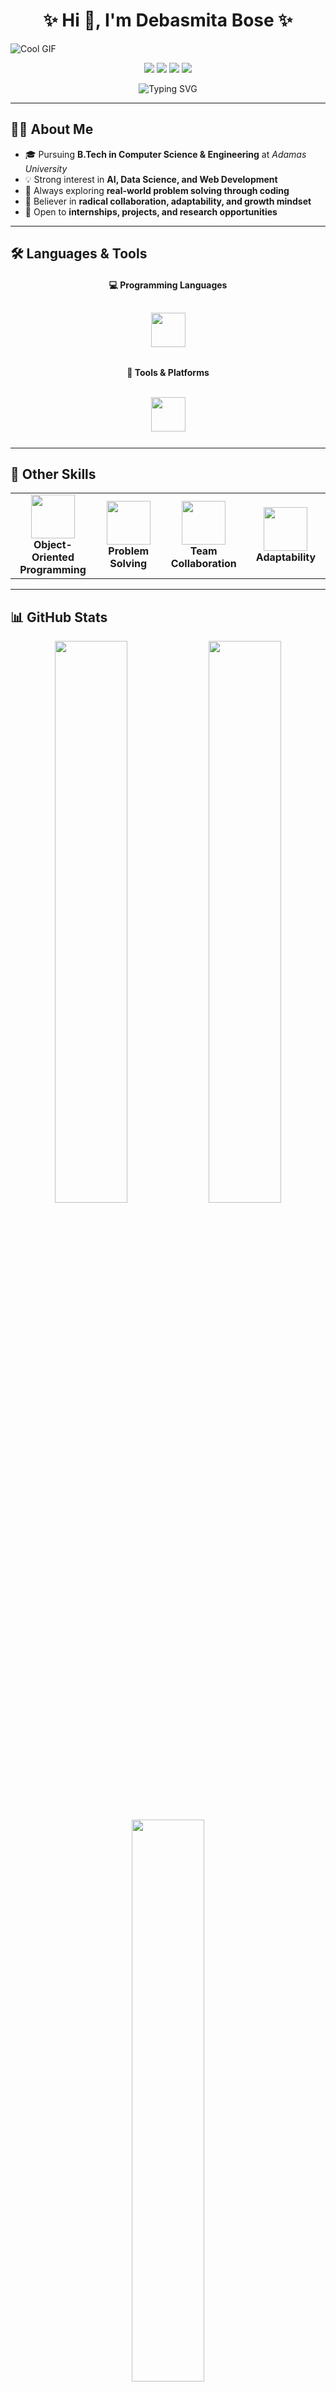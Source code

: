 
<h1 align="center">✨ Hi 👋, I'm Debasmita Bose ✨</h1>

![Cool GIF](https://images-wixmp-ed30a86b8c4ca887773594c2.wixmp.com/f/c83c004e-1370-4756-88e5-4071de797088/di2yz17-b809bf94-8622-4b51-901f-3d84da49ad5d.gif?token=eyJ0eXAiOiJKV1QiLCJhbGciOiJIUzI1NiJ9.eyJzdWIiOiJ1cm46YXBwOjdlMGQxODg5ODIyNjQzNzNhNWYwZDQxNWVhMGQyNmUwIiwiaXNzIjoidXJuOmFwcDo3ZTBkMTg4OTgyMjY0MzczYTVmMGQ0MTVlYTBkMjZlMCIsIm9iaiI6W1t7InBhdGgiOiIvZi9jODNjMDA0ZS0xMzcwLTQ3NTYtODhlNS00MDcxZGU3OTcwODgvZGkyeXoxNy1iODA5YmY5NC04NjIyLTRiNTEtOTAxZi0zZDg0ZGE0OWFkNWQuZ2lmIn1dXSwiYXVkIjpbInVybjpzZXJ2aWNlOmZpbGUuZG93bmxvYWQiXX0.M4Riwrjoo265UYd_MNvscxG_WmxXLEEpmaSvYv-t2nE)

<p align="center">
  <a href="mailto:dbose272@gmail.com"><img src="https://img.shields.io/badge/Personal--Mail-D14836?style=for-the-badge&logo=gmail&logoColor=white"></a>
  <a href="mailto:debasmita.bose@stu.adamasuniversity.ac.in"><img src="https://img.shields.io/badge/University--Mail-0A66C2?style=for-the-badge&logo=gmail&logoColor=white"></a>
  <a href="https://github.com/DebasmitaBose0"><img src="https://img.shields.io/badge/GitHub-181717?style=for-the-badge&logo=github&logoColor=white"></a>
  <a href="https://www.linkedin.com/in/debasmita-bose-0002b329a/"><img src="https://img.shields.io/badge/LinkedIn-0077B5?style=for-the-badge&logo=linkedin&logoColor=white"></a>
</p>

<p align="center">
  <img src="https://readme-typing-svg.demolab.com?font=Fira+Code&size=24&duration=3000&pause=1200&color=FF69B4&center=true&vCenter=true&width=600&lines=%F0%9F%92%BB+Computer+Science+Engineer+%F0%9F%92%BB;%F0%9F%8C%90+Learning+Web+Development+%F0%9F%8C%90;%F0%9F%A4%96+Exploring+AI+%26+Machine+Learning+%F0%9F%A4%96;%F0%9F%93%8A+Data+Science+%7C+Problem+Solving+%F0%9F%93%8A;%E2%9A%A1+Tech+Enthusiast+%E2%9A%A1;%F0%9F%8C%8D+Open+to+Projects+%26+Collaboration+%F0%9F%8C%8D" alt="Typing SVG" />
</p>




---

## 👩‍💻 About Me  

- 🎓 Pursuing **B.Tech in Computer Science & Engineering** at *Adamas University*  
- 💡 Strong interest in **AI, Data Science, and Web Development**  
- 📌 Always exploring **real-world problem solving through coding**  
- 🤝 Believer in **radical collaboration, adaptability, and growth mindset**  
- 🚀 Open to **internships, projects, and research opportunities**  

---

## 🛠️ Languages & Tools  

<h4 align="center">💻 Programming Languages</h4>
<p align="center">
  <img src="https://skillicons.dev/icons?i=c,cpp,java,python,javascript" height="55" style="margin:12px;"/>
</p>

<h4 align="center">🔧 Tools & Platforms</h4>
<p align="center">
  <img src="https://skillicons.dev/icons?i=git,github,vscode,mysql,html,css" height="55" style="margin:12px;"/>
</p>

---

## 🌟 Other Skills  

<div align="center">

<table>
<tr>
<td align="center" width="200">
  <img src="https://media.giphy.com/media/WFZvB7VIXBgiz3oDXE/giphy.gif" width="70"/><br>
  <b>Object-Oriented Programming</b>
</td>
<td align="center" width="200">
  <img src="https://media.giphy.com/media/26AHONQ79FdWZhAI0/giphy.gif" width="70"/><br>
  <b>Problem Solving</b>
</td>
<td align="center" width="200">
  <img src="https://media.lordicon.com/icons/wired/gradient/957-team-work.gif" width="70"/><br>
  <b>Team Collaboration</b>
</td>
<td align="center" width="200">
  <img src="https://media.giphy.com/media/du3J3cXyzhj75IOgvA/giphy.gif" width="70"/><br>
  <b>Adaptability</b>
</td>
</tr>
</table>

</div>

---

## 📊 GitHub Stats  

<p align="center">
  <img src="https://github-readme-stats.vercel.app/api?username=DebasmitaBose0&show_icons=true&theme=radical&hide_border=true" width="48%" />
  <img src="https://github-readme-streak-stats.herokuapp.com/?user=DebasmitaBose0&theme=radical&hide_border=true" width="48%" />
</p>

<p align="center">
  <img src="https://github-readme-stats.vercel.app/api/top-langs/?username=DebasmitaBose0&layout=compact&theme=radical&hide_border=true" width="48%" />
</p>

---

## 🚀 Featured Repository: *Symphony of Survival Code* 🎶🌳  

<p align="center">
  <img src="https://github-readme-stats.vercel.app/api/pin/?username=DebasmitaBose0&repo=SymphonyofSurvival&theme=radical&hide_border=true" />
</p>

📌 **Overview**  
My first GitHub repository is a **Google Earth Engine (GEE) script** that analyzes **forest cover, loss, and gain** in the **Republic of the Congo** using the **Hansen Global Forest Change (2015)** dataset.  

✨ **Highlights:**  
- 🌲 Visualizes **forest cover, loss, and gain**  
- 🗺️ Focus on **Congo + Protected Areas**  
- 📊 Calculates **forest loss trends**  
- 🌍 Supports **environmental conservation**  

---

## 📫 Connect With Me  

<p align="center">
  <a href="mailto:dbose272@gmail.com"><img src="https://img.shields.io/badge/Gmail-D14836?style=for-the-badge&logo=gmail&logoColor=white"></a>
  <a href="https://github.com/DebasmitaBose0"><img src="https://img.shields.io/badge/GitHub-181717?style=for-the-badge&logo=github&logoColor=white"></a>
  <a href="https://www.linkedin.com/in/debasmita-bose-0002b329a/"><img src="https://img.shields.io/badge/LinkedIn-0077B5?style=for-the-badge&logo=linkedin&logoColor=white"></a>
</p>

---

## 🐍 Contribution Snake  

<p align="center">
  <img src="https://github.com/DebasmitaBose0/DebasmitaBose0/blob/output/github-contribution-grid-snake.svg" alt="snake animation" />
</p>

---

⭐ *If you like my profile, don’t forget to ⭐ my repos and follow for collaboration!*  
